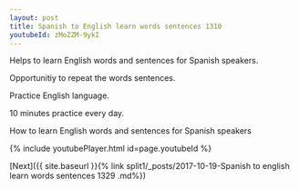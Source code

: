```yaml
---
layout: post
title: Spanish to English learn words sentences 1310 
youtubeId: zMoZZM-9ykI
---
```

 
 
Helps to learn English words and sentences for Spanish speakers.

Opportunitiy to repeat the words sentences. 

Practice English language. 
 
10 minutes practice every day. 
 
How to learn English words and sentences for Spanish speakers 
 
{% include youtubePlayer.html id=page.youtubeId %}
 
 
[Next]({{ site.baseurl }}{% link  split1/_posts/2017-10-19-Spanish to english learn words sentences 1329 .md%})
 
